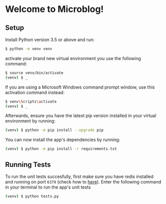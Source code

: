 # Welcome to Microblog!

## Setup
Install Python version 3.5 or above and run:
```bash
$ python -m venv venv
```
activate your brand new virtual environment you use the following command:
```bash
$ source venv/bin/activate
(venv) $ _
```
If you are using a Microsoft Windows command prompt window, use this activation command instead:
```bash
$ venv\Scripts\activate
(venv) $ _
```
Afterwards, ensure you have the latest pip version installed in your virtual environment by running: 
```bash
(venv) $ python -m pip install --upgrade pip
```
You can now install the app's dependencies by running:
```bash
(venv) $ python -m pip install -r requirements.txt
```

## Running Tests

To run the unit tests succesfully, first make sure you have redis installed and running on port `6379` (check how to [here](https://redis.io/topics/quickstart)). Enter the following command in your terminal to run the app's unit tests
```bash
(venv) $ python tests.py
```